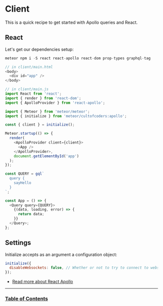 # Client

This is a quick recipe to get started with Apollo queries and React.

## React

Let's get our dependencies setup:

```js
meteor npm i -S react react-apollo react-dom prop-types graphql-tag
```

```js
// in client/main.html
<body>
  <div id="app" />
</body>
```

```js
// in client/main.js
import React from 'react';
import { render } from 'react-dom';
import { ApolloProvider } from 'react-apollo';

import { Meteor } from 'meteor/meteor';
import { initialize } from 'meteor/cultofcoders:apollo';

const { client } = initialize();

Meteor.startup(() => {
  render(
    <ApolloProvider client={client}>
      <App />
    </ApolloProvider>,
    document.getElementById('app')
  );
});

const QUERY = gql`
  query {
    sayHello
  }
`;

const App = () => {
  <Query query={QUERY}>
    {(data, loading, error) => {
      return data;
    }}
  </Query>;
};
```

## Settings

Initialize accepts as an argument a configuration object:

```js
initialize({
  disableWebsockets: false, // Whether or not to try to connect to websockets, it connects by default
});
```

- [Read more about React Apollo](https://www.apollographql.com/docs/react/)

---

### [Table of Contents](index.md)

